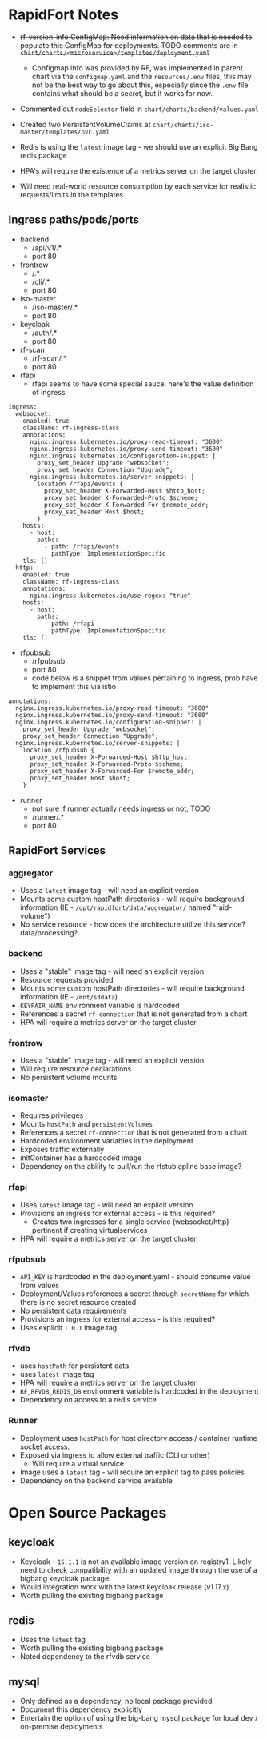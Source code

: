 # RapidFort Notes

- ~~rf-version-info ConfigMap: Need information on data that is needed to populate this ConfigMap for deployments. TODO comments are in `chart/charts/<microservice>/templates/deployment.yaml`~~
  - Configmap info was provided by RF, was implemented in parent chart via the `configmap.yaml` and the `resources/.env` files, this may not be the best way to go about this, especially since the `.env` file contains what should be a secret, but it works for now.

- Commented out `nodeSelector` field in `chart/charts/backend/values.yaml`

- Created two PersistentVolumeClaims at `chart/charts/iso-master/templates/pvc.yaml`

- Redis is using the `latest` image tag - we should use an explicit Big Bang redis package

- HPA's will require the existence of a metrics server on the target cluster. 

- Will need real-world resource consumption by each service for realistic requests/limits in the templates

## Ingress paths/pods/ports

- backend
  - /api/v1/.*
  - port 80
- frontrow
  - /.*
  - /cli/.*
  - port 80
- iso-master
  - /iso-master/.*
  - port 80
- keycloak
  - /auth/.*
  - port 80
- rf-scan
  - /rf-scan/.*
  - port 80
- rfapi
  - rfapi seems to have some special sauce, here's the value definition of ingress
```
ingress:
  websocket:
    enabled: true
    className: rf-ingress-class
    annotations:
      nginx.ingress.kubernetes.io/proxy-read-timeout: "3600"
      nginx.ingress.kubernetes.io/proxy-send-timeout: "3600"
      nginx.ingress.kubernetes.io/configuration-snippet: |
        proxy_set_header Upgrade "websocket";
        proxy_set_header Connection "Upgrade";
      nginx.ingress.kubernetes.io/server-snippets: |
        location /rfapi/events {
          proxy_set_header X-Forwarded-Host $http_host;
          proxy_set_header X-Forwarded-Proto $scheme;
          proxy_set_header X-Forwarded-For $remote_addr;
          proxy_set_header Host $host;
        }
    hosts:
      - host:
        paths:
          - path: /rfapi/events
            pathType: ImplementationSpecific
    tls: []
  http:
    enabled: true
    className: rf-ingress-class
    annotations:
      nginx.ingress.kubernetes.io/use-regex: "true"
    hosts:
      - host:
        paths:
          - path: /rfapi
            pathType: ImplementationSpecific
    tls: []
```
- rfpubsub
  - /rfpubsub
  - port 80
  - code below is a snippet from values pertaining to ingress, prob have to implement this via istio
```
annotations:
  nginx.ingress.kubernetes.io/proxy-read-timeout: "3600"
  nginx.ingress.kubernetes.io/proxy-send-timeout: "3600"
  nginx.ingress.kubernetes.io/configuration-snippet: |
    proxy_set_header Upgrade "websocket";
    proxy_set_header Connection "Upgrade";
  nginx.ingress.kubernetes.io/server-snippets: |
    location /rfpubsub {
      proxy_set_header X-Forwarded-Host $http_host;
      proxy_set_header X-Forwarded-Proto $scheme;
      proxy_set_header X-Forwarded-For $remote_addr;
      proxy_set_header Host $host;
    }
```
- runner
  - not sure if runner actually needs ingress or not, TODO
  - /runner/.*
  - port 80

## RapidFort Services

### aggregator

- Uses a `latest` image tag - will need an explicit version
- Mounts some custom hostPath directories - will require background information (IE - `/opt/rapidfort/data/aggregator/` named "raid-volume")
- No service resource - how does the architecture utilize this service? data/processing?

### backend

- Uses a "stable" image tag - will need an explicit version
- Resource requests provided
- Mounts some custom hostPath directories - will require background information (IE - `/mnt/s3data`)
- `KEYPAIR_NAME` environment variable is hardcoded
- References a secret `rf-connection` that is not generated from a chart
- HPA will require a metrics server on the target cluster

### frontrow

- Uses a "stable" image tag - will need an explicit version
- Will require resource declarations
- No persistent volume mounts


### isomaster

- Requires privileges
- Mounts `hostPath` and `persistentVolumes`
- References a secret `rf-connection` that is not generated from a chart
- Hardcoded environment variables in the deployment
- Exposes traffic externally 
- initContainer has a hardcoded image
- Dependency on the ability to pull/run the rfstub apline base image?

### rfapi

- Uses `latest` image tag - will need an explicit version
- Provisions an ingress for external access - is this required?
    - Creates two ingresses for a single service (websocket/http) - pertinent if creating virtualservices
- HPA will require a metrics server on the target cluster

### rfpubsub

- `API_KEY` is hardcoded in the deployment.yaml - should consume value from values
- Deployment/Values references a secret through `secretName` for which there is no secret resource created
- No persistent data requirements
- Provisions an ingress for external access - is this required?
- Uses explicit `1.0.1` image tag

### rfvdb

- uses `hostPath` for persistent data
- uses `latest` image tag
- HPA will require a metrics server on the target cluster
- `RF_RFVDB_REDIS_DB` environment variable is hardcoded in the deployment
- Dependency on access to a redis service

### Runner

- Deployment uses `hostPath` for host directory access / container runtime socket access.
- Exposed via ingress to allow external traffic (CLI or other)
    - Will require a virtual service
- Image uses a `latest` tag - will require an explicit tag to pass policies
- Dependency on the backend service available


# Open Source Packages

## keycloak

- Keycloak - `15.1.1` is not an available image version on registry1. Likely need to check compatibility with an updated image through the use of a bigbang keycloak package. 
- Would integration work with the latest keycloak release (v1.17.x)
- Worth pulling the existing bigbang package

## redis

- Uses the `latest` tag
- Worth pulling the existing bigbang package
- Noted dependency to the rfvdb service

## mysql

- Only defined as a dependency, no local package provided
- Document this dependency explicitly
- Entertain the option of using the big-bang mysql package for local dev / on-premise deployments